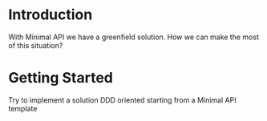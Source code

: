 # Introduction 
With Minimal API we have a greenfield solution. How we can make the most of this situation?

# Getting Started
Try to implement a solution DDD oriented starting from a Minimal API template
